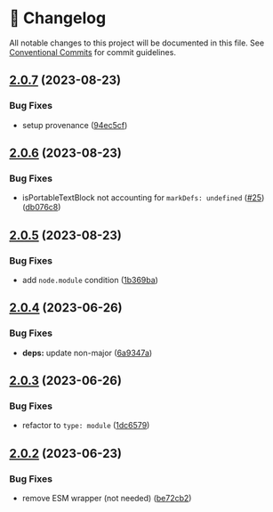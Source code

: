 <!-- markdownlint-disable --><!-- textlint-disable -->

# 📓 Changelog

All notable changes to this project will be documented in this file. See
[Conventional Commits](https://conventionalcommits.org) for commit guidelines.

## [2.0.7](https://github.com/portabletext/toolkit/compare/v2.0.6...v2.0.7) (2023-08-23)

### Bug Fixes

- setup provenance ([94ec5cf](https://github.com/portabletext/toolkit/commit/94ec5cf0f3e83d0df3ba0649339fb58195686a45))

## [2.0.6](https://github.com/portabletext/toolkit/compare/v2.0.5...v2.0.6) (2023-08-23)

### Bug Fixes

- isPortableTextBlock not accounting for `markDefs: undefined` ([#25](https://github.com/portabletext/toolkit/issues/25)) ([db076c8](https://github.com/portabletext/toolkit/commit/db076c869e816c151308c47ce50858ef80d4eb76))

## [2.0.5](https://github.com/portabletext/toolkit/compare/v2.0.4...v2.0.5) (2023-08-23)

### Bug Fixes

- add `node.module` condition ([1b369ba](https://github.com/portabletext/toolkit/commit/1b369bac105ccdb78df28f1b95b2cbbdf0e7ee74))

## [2.0.4](https://github.com/portabletext/toolkit/compare/v2.0.3...v2.0.4) (2023-06-26)

### Bug Fixes

- **deps:** update non-major ([6a9347a](https://github.com/portabletext/toolkit/commit/6a9347ad8ad08400f3eb2284e072997bf4067d59))

## [2.0.3](https://github.com/portabletext/toolkit/compare/v2.0.2...v2.0.3) (2023-06-26)

### Bug Fixes

- refactor to `type: module` ([1dc6579](https://github.com/portabletext/toolkit/commit/1dc6579053980f6191007985bc9ca9a9d4532f7b))

## [2.0.2](https://github.com/portabletext/toolkit/compare/v2.0.1...v2.0.2) (2023-06-23)

### Bug Fixes

- remove ESM wrapper (not needed) ([be72cb2](https://github.com/portabletext/toolkit/commit/be72cb258481d95343bda35e20b3c063ca30e0e2))
